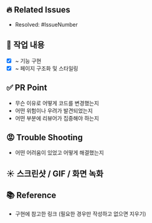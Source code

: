 ## 🔥 Related Issues
- Resolved: #IssueNumber

## 💜 작업 내용
- [x] ~ 기능 구현
- [x] ~ 페이지 구조화 및 스타일링

## ✅ PR Point
- 무슨 이유로 어떻게 코드를 변경했는지
- 어떤 위험이나 우려가 발견되었는지
- 어떤 부분에 리뷰어가 집중해야 하는지

## 😡 Trouble Shooting
- 어떤 어려움이 있었고 어떻게 해결했는지

## ☀️ 스크린샷 / GIF / 화면 녹화 

## 📚 Reference
- 구현에 참고한 링크 (필요한 경우만 작성하고 없으면 지우기)

